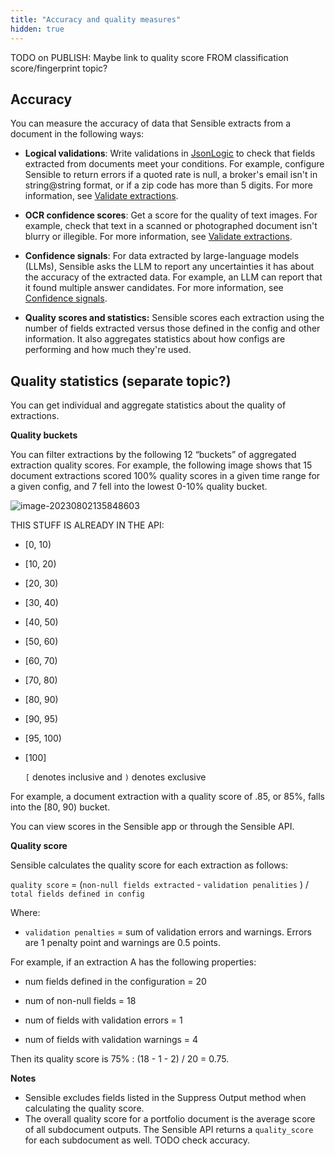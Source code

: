 ```yaml
---
title: "Accuracy and quality measures"
hidden: true
---
```




TODO on PUBLISH:  Maybe link to quality score FROM classification score/fingerprint topic? 

Accuracy
---


You can measure the accuracy of data that Sensible extracts from a document in the following ways:


- **Logical validations**:  Write validations in [JsonLogic](https://jsonlogic.com/) to check that fields extracted from documents meet your conditions. For example, configure Sensible to return errors if a quoted rate is null, a broker's email isn't in string@string format, or if a zip code has more than 5 digits.  For more information, see [Validate extractions](doc:validate-extractions).  
- **OCR confidence scores**: Get a score for the quality of text images. For example, check that text in a scanned or photographed document isn't blurry or illegible.  For more information, see [Validate extractions](doc:validate-extractions).  
- **Confidence signals**: For data extracted by large-language models (LLMs), Sensible asks the LLM to report any uncertainties it has about the accuracy of the extracted data. For example, an LLM can report that it found multiple answer candidates. For more information, see [Confidence signals](doc:confidence).

- **Quality scores and statistics:** Sensible scores each extraction using the number of fields extracted versus those defined in the config and other information. It also aggregates statistics about how configs are performing and how much they're used. 

Quality statistics (separate topic?)
---

You can get individual and aggregate statistics about the quality of extractions.

**Quality buckets**

You can filter extractions by the following 12 “buckets” of aggregated extraction quality scores.  For example, the following image shows that 15 document extractions scored 100% quality scores in a given time range for a given config, and 7 fell into the lowest 0-10% quality bucket.

![image-20230802135848603](C:\Users\franc\AppData\Roaming\Typora\typora-user-images\image-20230802135848603.png)

THIS STUFF IS ALREADY IN THE API:

- [0, 10)

- [10, 20)

- [20, 30)

- [30, 40)

- [40, 50)

- [50, 60)

- [60, 70)

- [70, 80)

- [80, 90)

- [90, 95)

- [95, 100)

- [100] 

  `[` denotes inclusive and `)` denotes exclusive

For example, a document extraction with a quality score of .85, or 85%, falls into the  [80, 90) bucket.

You can view scores in the Sensible app or through the Sensible API. 

**Quality score**

Sensible calculates the quality score for each extraction as follows:

`quality score` = (`non-null fields extracted` - `validation penalities` ) / `total fields defined in config` 

Where:

- `validation penalties` =  sum of validation errors and warnings. Errors are 1 penalty point and warnings are 0.5 points.

For example, if an extraction A has the following properties:

- num fields defined in the configuration = 20

- num of non-null fields = 18
- num of fields with validation errors = 1
- num of fields with validation warnings = 4

Then its quality score is 75% : (18 - 1 - 2) / 20 = 0.75. 

**Notes**

- Sensible excludes fields listed in the Suppress Output method when calculating the quality score.
- The overall quality score for a portfolio document is the average score of all subdocument outputs. The Sensible API returns a `quality_score` for each subdocument as well. TODO check accuracy.

